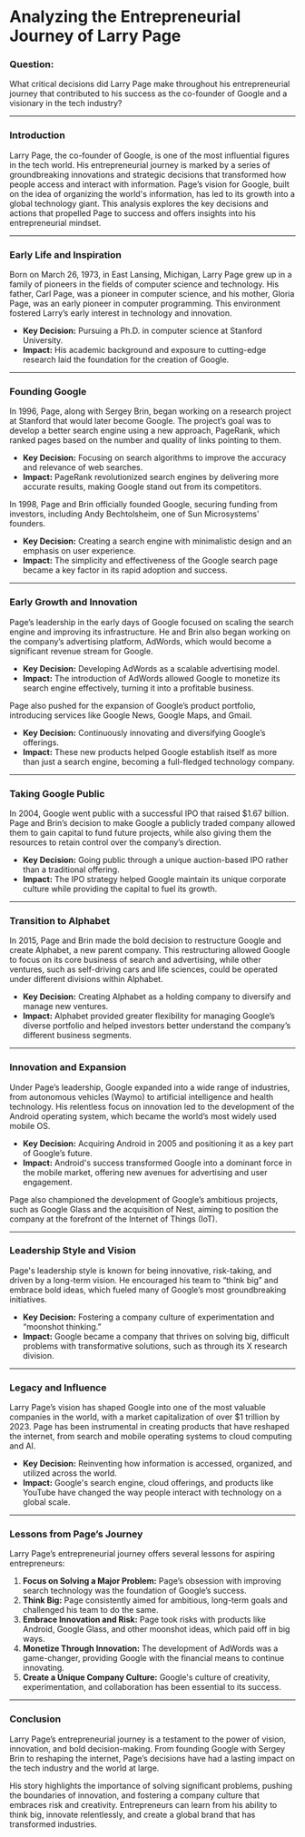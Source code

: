 # Analyzing the Entrepreneurial Journey of Larry Page  

### Question:  
What critical decisions did Larry Page make throughout his entrepreneurial journey that contributed to his success as the co-founder of Google and a visionary in the tech industry?  

---

### Introduction  
Larry Page, the co-founder of Google, is one of the most influential figures in the tech world. His entrepreneurial journey is marked by a series of groundbreaking innovations and strategic decisions that transformed how people access and interact with information. Page’s vision for Google, built on the idea of organizing the world's information, has led to its growth into a global technology giant. This analysis explores the key decisions and actions that propelled Page to success and offers insights into his entrepreneurial mindset.  

---

### Early Life and Inspiration  
Born on March 26, 1973, in East Lansing, Michigan, Larry Page grew up in a family of pioneers in the fields of computer science and technology. His father, Carl Page, was a pioneer in computer science, and his mother, Gloria Page, was an early pioneer in computer programming. This environment fostered Larry’s early interest in technology and innovation.  

- **Key Decision:** Pursuing a Ph.D. in computer science at Stanford University.  
- **Impact:** His academic background and exposure to cutting-edge research laid the foundation for the creation of Google.  

---

### Founding Google  
In 1996, Page, along with Sergey Brin, began working on a research project at Stanford that would later become Google. The project’s goal was to develop a better search engine using a new approach, PageRank, which ranked pages based on the number and quality of links pointing to them.  

- **Key Decision:** Focusing on search algorithms to improve the accuracy and relevance of web searches.  
- **Impact:** PageRank revolutionized search engines by delivering more accurate results, making Google stand out from its competitors.  

In 1998, Page and Brin officially founded Google, securing funding from investors, including Andy Bechtolsheim, one of Sun Microsystems' founders.  

- **Key Decision:** Creating a search engine with minimalistic design and an emphasis on user experience.  
- **Impact:** The simplicity and effectiveness of the Google search page became a key factor in its rapid adoption and success.  

---

### Early Growth and Innovation  
Page’s leadership in the early days of Google focused on scaling the search engine and improving its infrastructure. He and Brin also began working on the company’s advertising platform, AdWords, which would become a significant revenue stream for Google.  

- **Key Decision:** Developing AdWords as a scalable advertising model.  
- **Impact:** The introduction of AdWords allowed Google to monetize its search engine effectively, turning it into a profitable business.  

Page also pushed for the expansion of Google’s product portfolio, introducing services like Google News, Google Maps, and Gmail.  

- **Key Decision:** Continuously innovating and diversifying Google’s offerings.  
- **Impact:** These new products helped Google establish itself as more than just a search engine, becoming a full-fledged technology company.  

---

### Taking Google Public  
In 2004, Google went public with a successful IPO that raised $1.67 billion. Page and Brin’s decision to make Google a publicly traded company allowed them to gain capital to fund future projects, while also giving them the resources to retain control over the company’s direction.  

- **Key Decision:** Going public through a unique auction-based IPO rather than a traditional offering.  
- **Impact:** The IPO strategy helped Google maintain its unique corporate culture while providing the capital to fuel its growth.  

---

### Transition to Alphabet  
In 2015, Page and Brin made the bold decision to restructure Google and create Alphabet, a new parent company. This restructuring allowed Google to focus on its core business of search and advertising, while other ventures, such as self-driving cars and life sciences, could be operated under different divisions within Alphabet.  

- **Key Decision:** Creating Alphabet as a holding company to diversify and manage new ventures.  
- **Impact:** Alphabet provided greater flexibility for managing Google’s diverse portfolio and helped investors better understand the company’s different business segments.  

---

### Innovation and Expansion  
Under Page’s leadership, Google expanded into a wide range of industries, from autonomous vehicles (Waymo) to artificial intelligence and health technology. His relentless focus on innovation led to the development of the Android operating system, which became the world’s most widely used mobile OS.  

- **Key Decision:** Acquiring Android in 2005 and positioning it as a key part of Google’s future.  
- **Impact:** Android's success transformed Google into a dominant force in the mobile market, offering new avenues for advertising and user engagement.  

Page also championed the development of Google’s ambitious projects, such as Google Glass and the acquisition of Nest, aiming to position the company at the forefront of the Internet of Things (IoT).  

---

### Leadership Style and Vision  
Page's leadership style is known for being innovative, risk-taking, and driven by a long-term vision. He encouraged his team to “think big” and embrace bold ideas, which fueled many of Google’s most groundbreaking initiatives.  

- **Key Decision:** Fostering a company culture of experimentation and “moonshot thinking.”  
- **Impact:** Google became a company that thrives on solving big, difficult problems with transformative solutions, such as through its X research division.  

---

### Legacy and Influence  
Larry Page’s vision has shaped Google into one of the most valuable companies in the world, with a market capitalization of over $1 trillion by 2023. Page has been instrumental in creating products that have reshaped the internet, from search and mobile operating systems to cloud computing and AI.  

- **Key Decision:** Reinventing how information is accessed, organized, and utilized across the world.  
- **Impact:** Google's search engine, cloud offerings, and products like YouTube have changed the way people interact with technology on a global scale.  

---

### Lessons from Page’s Journey  
Larry Page’s entrepreneurial journey offers several lessons for aspiring entrepreneurs:  
1. **Focus on Solving a Major Problem:** Page’s obsession with improving search technology was the foundation of Google’s success.  
2. **Think Big:** Page consistently aimed for ambitious, long-term goals and challenged his team to do the same.  
3. **Embrace Innovation and Risk:** Page took risks with products like Android, Google Glass, and other moonshot ideas, which paid off in big ways.  
4. **Monetize Through Innovation:** The development of AdWords was a game-changer, providing Google with the financial means to continue innovating.  
5. **Create a Unique Company Culture:** Google's culture of creativity, experimentation, and collaboration has been essential to its success.  

---

### Conclusion  
Larry Page’s entrepreneurial journey is a testament to the power of vision, innovation, and bold decision-making. From founding Google with Sergey Brin to reshaping the internet, Page’s decisions have had a lasting impact on the tech industry and the world at large.  

His story highlights the importance of solving significant problems, pushing the boundaries of innovation, and fostering a company culture that embraces risk and creativity. Entrepreneurs can learn from his ability to think big, innovate relentlessly, and create a global brand that has transformed industries.  
